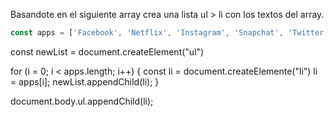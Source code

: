 Basandote en el siguiente array crea una lista ul > li con los textos del array.

```js
const apps = ['Facebook', 'Netflix', 'Instagram', 'Snapchat', 'Twitter'];
```

const newList = document.createElement("ul")

for (i = 0; i < apps.length; i++) {
    const li = document.createElemente("li")
    li = apps[i];
    newList.appendChild(li);
}

document.body.ul.appendChild(li);
